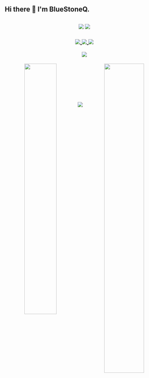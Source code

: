 

<!--
**BlueStoneQ/BlueStoneQ** is a ✨ _special_ ✨ repository because its `README.md` (this file) appears on your GitHub profile.

Here are some ideas to get you started:

- 🔭 I’m currently working on ...
- 🌱 I’m currently learning ...
- 👯 I’m looking to collaborate on ...
- 🤔 I’m looking for help with ...
- 💬 Ask me about ...
- 📫 How to reach me: ...
- 😄 Pronouns: ...
- ⚡ Fun fact: ...
-->
<h2>Hi there 👋 I'm BlueStoneQ. <h2>

<p align = "center">
  <img src = "https://github-readme-stats.vercel.app/api?username=BlueStoneQ&count_private=true&show_icons=true&theme=tokyonight&line_height=27">
  <img src = "https://github-readme-stats.vercel.app/api/top-langs/?username=BlueStoneQ&theme=tokyonight">
</p>

<p align = "center">
<a href="https://github.com/BlueStoneQ/babel-plugin-conditional-compile">
  <img align="center" src="https://github-readme-stats.vercel.app/api/pin/?username=BlueStoneQ&repo=babel-plugin-conditional-compile&theme=tokyonight" />
</a>
<a href="https://github.com/BlueStoneQ/postcss-plugin-conditional-compile">
  <img align="center" src="https://github-readme-stats.vercel.app/api/pin/?username=BlueStoneQ&repo=postcss-plugin-conditional-compile&theme=tokyonight" />
</a>
<a href="https://github.com/BlueStoneQ/xml-conditional-compile">
  <img align="center" src="https://github-readme-stats.vercel.app/api/pin/?username=BlueStoneQ&repo=xml-conditional-compile&theme=tokyonight" />
</a>
</p>
<p align = "center">
 <img src="https://activity-graph.herokuapp.com/graph?username=BlueStoneQ&theme=redical">
</p>
<!-- <img align="right" alt="GIF" src="https://raw.githubusercontent.com/devSouvik/devSouvik/master/gif3.gif" width="450"/> -->

<p align = "center">
  <img align = "left" src = "https://github-readme-streak-stats.herokuapp.com/?user=BlueStoneQ&theme=tokyonight" width="45%">
  <img align = "right" src = "https://github-profile-trophy.vercel.app/?username=BlueStoneQ&theme=tokyonight" width="50%" >
</p>

<br><br><br><br>
<p align = "center" >
  <img src = "https://komarev.com/ghpvc/?username=BlueStoneQ" >
</p>

